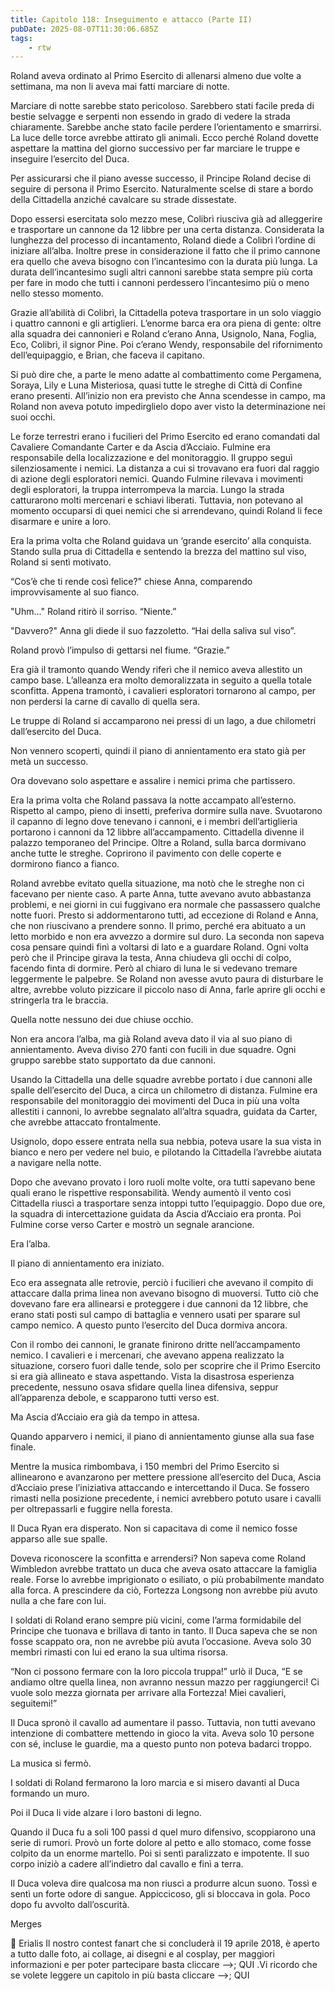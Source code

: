 ```yaml
---
title: Capitolo 118: Inseguimento e attacco (Parte II)
pubDate: 2025-08-07T11:30:06.685Z
tags:
    - rtw
---
```







Roland aveva ordinato al Primo Esercito di allenarsi almeno due volte a settimana, ma non li aveva mai fatti marciare di notte.






Marciare di notte sarebbe stato pericoloso. Sarebbero stati facile preda di bestie selvagge e serpenti non essendo in grado di vedere la strada chiaramente. Sarebbe anche stato facile perdere l’orientamento e smarrirsi. La luce delle torce avrebbe attirato gli animali. Ecco perché Roland dovette aspettare la mattina del giorno successivo per far marciare le truppe e inseguire l’esercito del Duca.






Per assicurarsi che il piano avesse successo, il Principe Roland decise di seguire di persona il Primo Esercito. Naturalmente scelse di stare a bordo della Cittadella anziché cavalcare su strade dissestate.






Dopo essersi esercitata solo mezzo mese, Colibrì riusciva già ad alleggerire e trasportare un cannone da 12 libbre per una certa distanza. Considerata la lunghezza del processo di incantamento, Roland diede a Colibrì l’ordine di iniziare all’alba. Inoltre prese in considerazione il fatto che il primo cannone era quello che aveva bisogno con l’incantesimo con la durata più lunga. La durata dell’incantesimo sugli altri cannoni sarebbe stata sempre più corta per fare in modo che tutti i cannoni perdessero l’incantesimo più o meno nello stesso momento.










Grazie all’abilità di Colibrì, la Cittadella poteva trasportare in un solo viaggio i quattro cannoni e gli artiglieri. L’enorme barca era ora piena di gente: oltre alla squadra dei cannonieri e Roland c’erano Anna, Usignolo, Nana, Foglia, Eco, Colibrì, il signor Pine. Poi c’erano Wendy, responsabile del rifornimento dell’equipaggio, e Brian, che faceva il capitano.






Si può dire che, a parte le meno adatte al combattimento come Pergamena, Soraya, Lily e Luna Misteriosa, quasi tutte le streghe di Città di Confine erano presenti. All’inizio non era previsto che Anna scendesse in campo, ma Roland non aveva potuto impedirglielo dopo aver visto la determinazione nei suoi occhi.






Le forze terrestri erano i fucilieri del Primo Esercito ed erano comandati dal Cavaliere Comandante Carter e da Ascia d’Acciaio. Fulmine era responsabile della localizzazione e del monitoraggio. Il gruppo seguì silenziosamente i nemici. La distanza a cui si trovavano era fuori dal raggio di azione degli esploratori nemici. Quando Fulmine rilevava i movimenti degli esploratori, la truppa interrompeva la marcia. Lungo la strada catturarono molti mercenari e schiavi liberati. Tuttavia, non potevano al momento occuparsi di quei nemici che si arrendevano, quindi Roland li fece disarmare e unire a loro.






Era la prima volta che Roland guidava un ‘grande esercito’ alla conquista. Stando sulla prua di Cittadella e sentendo la brezza del mattino sul viso, Roland si sentì motivato.


 


“Cos’è che ti rende così felice?" chiese Anna, comparendo improvvisamente al suo fianco.


 


"Uhm..." Roland ritirò il sorriso. “Niente.”


 


"Davvero?" Anna gli diede il suo fazzoletto. “Hai della saliva sul viso”.


 


Roland provò l’impulso di gettarsi nel fiume. “Grazie.”


 


Era già il tramonto quando Wendy riferì che il nemico aveva allestito un campo base. L’alleanza era molto demoralizzata in seguito a quella totale sconfitta. Appena tramontò, i cavalieri esploratori tornarono al campo, per non perdersi la carne di cavallo di quella sera.


 


Le truppe di Roland si accamparono nei pressi di un lago, a due chilometri dall’esercito del Duca.


 


Non vennero scoperti, quindi il piano di annientamento era stato già per metà un successo.


Ora dovevano solo aspettare e assalire i nemici prima che partissero.






Era la prima volta che Roland passava la notte accampato all’esterno. Rispetto al campo, pieno di insetti, preferiva dormire sulla nave. Svuotarono il capanno di legno dove tenevano i cannoni, e i membri dell’artiglieria portarono i cannoni da 12 libbre all’accampamento. Cittadella divenne il palazzo temporaneo del Principe. Oltre a Roland, sulla barca dormivano anche tutte le streghe. Coprirono il pavimento con delle coperte e dormirono fianco a fianco.






Roland avrebbe evitato quella situazione, ma notò che le streghe non ci facevano per niente caso. A parte Anna, tutte avevano avuto abbastanza problemi, e nei giorni in cui fuggivano era normale che passassero qualche notte fuori. Presto si addormentarono tutti, ad eccezione di Roland e Anna, che non riuscivano a prendere sonno. Il primo, perché era abituato a un letto morbido e non era avvezzo a dormire sul duro. La seconda non sapeva cosa pensare quindi finì a voltarsi di lato e a guardare Roland. Ogni volta però che il Principe girava la testa, Anna chiudeva gli occhi di colpo, facendo finta di dormire. Però al chiaro di luna le si vedevano tremare leggermente le palpebre. Se Roland non avesse avuto paura di disturbare le altre, avrebbe voluto pizzicare il piccolo naso di Anna, farle aprire gli occhi e stringerla tra le braccia.


 


Quella notte nessuno dei due chiuse occhio.






Non era ancora l’alba, ma già Roland aveva dato il via al suo piano di annientamento. Aveva diviso 270 fanti con fucili in due squadre. Ogni gruppo sarebbe stato supportato da due cannoni.


Usando la Cittadella una delle squadre avrebbe portato i due cannoni alle spalle dell’esercito del Duca, a circa un chilometro di distanza.   Fulmine era responsabile del monitoraggio dei movimenti del Duca in più una volta allestiti i cannoni, lo avrebbe segnalato all’altra squadra, guidata da Carter, che avrebbe attaccato frontalmente.






Usignolo, dopo essere entrata nella sua nebbia, poteva usare la sua vista in bianco e nero per vedere nel buio, e pilotando la Cittadella l’avrebbe aiutata a navigare nella notte.






Dopo che avevano provato i loro ruoli molte volte, ora tutti sapevano bene quali erano le rispettive responsabilità. Wendy aumentò il vento così Cittadella riuscì a trasportare senza intoppi tutto l’equipaggio. Dopo due ore, la squadra di intercettazione guidata da Ascia d’Acciaio era pronta. Poi Fulmine corse verso Carter e mostrò un segnale arancione.


 


Era l’alba.






Il piano di annientamento era iniziato.


 


Eco era assegnata alle retrovie, perciò i fucilieri che avevano il compito di attaccare dalla prima linea non avevano bisogno di muoversi. Tutto ciò che dovevano fare era allinearsi e proteggere i due cannoni da 12 libbre, che erano stati posti sul campo di battaglia e vennero usati per sparare sul campo nemico. A questo punto l’esercito del Duca dormiva ancora.


 


Con il rombo dei cannoni, le granate finirono dritte nell’accampamento nemico. I cavalieri e i mercenari, che avevano appena realizzato la situazione, corsero fuori dalle tende, solo per scoprire che il Primo Esercito si era già allineato e stava aspettando. Vista la disastrosa esperienza precedente, nessuno osava sfidare quella linea difensiva, seppur all’apparenza debole, e scapparono tutti verso est.






Ma Ascia d’Acciaio era già da tempo in attesa.


 


Quando apparvero i nemici, il piano di annientamento giunse alla sua fase finale.






Mentre la musica rimbombava, i 150 membri del Primo Esercito si allinearono e avanzarono per mettere pressione all’esercito del Duca, Ascia d’Acciaio prese l’iniziativa attaccando e intercettando il Duca. Se fossero rimasti nella posizione precedente, i nemici avrebbero potuto usare i cavalli per oltrepassarli e fuggire nella foresta.


 


Il Duca Ryan era disperato. Non si capacitava di come il nemico fosse apparso alle sue spalle.






Doveva riconoscere la sconfitta e arrendersi? Non sapeva come Roland Wimbledon avrebbe trattato un duca che aveva osato attaccare la famiglia reale. Forse lo avrebbe imprigionato o esiliato, o più probabilmente mandato alla forca. A prescindere da ciò, Fortezza Longsong non avrebbe più avuto nulla a che fare con lui.






I soldati di Roland erano sempre più vicini, come l’arma formidabile del Principe che tuonava e brillava di tanto in tanto. Il Duca sapeva che se non fosse scappato ora, non ne avrebbe più avuta l’occasione. Aveva solo 30 membri rimasti con lui ed erano la sua ultima risorsa.


 


“Non ci possono fermare con la loro piccola truppa!” urlò il Duca, “E se andiamo oltre quella linea, non avranno nessun mazzo per raggiungerci! Ci vuole solo mezza giornata per arrivare alla Fortezza! Miei cavalieri, seguitemi!”






Il Duca spronò il cavallo ad aumentare il passo. Tuttavia, non tutti avevano intenzione di combattere mettendo in gioco la vita. Aveva solo 10 persone con sé, incluse le guardie, ma a questo punto non poteva badarci troppo.






La musica si fermò.






I soldati di Roland fermarono la loro marcia e si misero davanti al Duca formando un muro.






Poi il Duca li vide alzare i loro bastoni di legno.






Quando il Duca fu a soli 100 passi d quel muro difensivo, scoppiarono una serie di rumori. Provò un forte dolore al petto e allo stomaco, come fosse colpito da un enorme martello. Poi si sentì paralizzato e impotente. Il suo corpo iniziò a cadere all’indietro dal cavallo e finì a terra.






Il Duca voleva dire qualcosa ma non riuscì a produrre alcun suono. Tossì e sentì un forte odore di sangue. Appiccicoso, gli si bloccava in gola. Poco dopo fu avvolto dall’oscurità.


 


Merges






💬 Erialis Il nostro contest fanart che si concluderà il 19 aprile 2018, è aperto a tutto dalle foto, ai collage, ai disegni e al cosplay, per maggiori informazioni e per poter partecipare basta cliccare -->; QUI .Vi ricordo che se volete leggere un capitolo in più basta cliccare -->; QUI 












                                


                                



